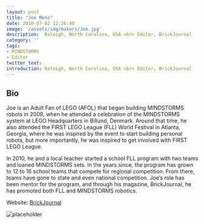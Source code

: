 ```yaml
---
layout: post
title: "Joe Meno"
date: 2018-07-02 12:26:40
image: '/assets/img/makers/Joe.jpg'
description:  Raleigh, North Carolina, USA <br> Editor, BrickJournal
category: ''
tags:
- MINDSTORMS
- Editor
twitter_text:
introduction: Raleigh, North Carolina, USA <br> Editor, BrickJournal
---
```




## Bio


Joe is an Adult Fan of LEGO (AFOL) that began building MINDSTORMS robots in 2008, when he attended a celebration of the MINDSTORMS system at LEGO Headquarters in Billund, Denmark. Around that time, he also attended the FIRST LEGO League (FLL) World Festival in Atlanta, Georgia, where he was inspired by the event to start building personal robots, but more importantly, he was inspired to get involved with FIRST LEGO League.

In 2010, he and a local teacher started a school FLL program with two teams and loaned MINDSTORMS sets. In the years since, the program has grown to 12 to 16 school teams that compete for regional competition. From there, teams have gone to state and even national competition. Joe’s role has been mentor for the program, and through his magazine, BrickJournal, he has promoted both FLL and MINDSTORMS robotics.



Website: [BrickJournal](http://brickjournal.com/)

![placeholder](http://brickjournal.com/wp/wp-content/uploads/2017/03/BrickJournalfinallogo-1.jpg "brickjournal.com")
